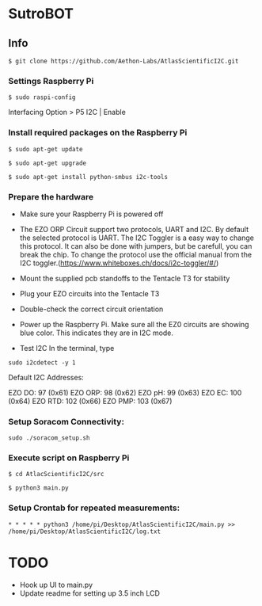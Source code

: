 SutroBOT
==================================

## Info
```
$ git clone https://github.com/Aethon-Labs/AtlasScientificI2C.git

```

### Settings Raspberry Pi

```
$ sudo raspi-config
```
Interfacing Option > P5 I2C | Enable

### Install required packages on the Raspberry Pi

```
$ sudo apt-get update
```

```
$ sudo apt-get upgrade
```

```
$ sudo apt-get install python-smbus i2c-tools
```

### Prepare the hardware
- Make sure your Raspberry Pi is powered off

- The EZO ORP Circuit support two protocols, UART and I2C. By default the selected protocol is UART. The I2C Toggler is a easy way to change this protocol. It can also be done with jumpers, but be carefull, you can break the chip. To change the protocol use the official manual from the I2C toggler.(https://www.whiteboxes.ch/docs/i2c-toggler/#/)

- Mount the supplied pcb standoffs to the Tentacle T3 for stability
- Plug your EZO circuits into the Tentacle T3
- Double-check the correct circuit orientation
- Power up the Raspberry Pi. Make sure all the EZ0 circuits are showing blue color. This indicates they are in I2C mode.
- Test I2C
In the terminal, type
```
sudo i2cdetect -y 1
```

Default I2C Addresses:

EZO DO: 97 (0x61)
EZO ORP: 98 (0x62)
EZO pH: 99 (0x63)
EZO EC: 100 (0x64)
EZO RTD: 102 (0x66)
EZO PMP: 103 (0x67)

### Setup Soracom Connectivity:
```
sudo ./soracom_setup.sh
```

### Execute script on Raspberry Pi

```
$ cd AtlacScientificI2C/src
```

```
$ python3 main.py
```

### Setup Crontab for repeated measurements:
```
* * * * * python3 /home/pi/Desktop/AtlasScientificI2C/main.py >> /home/pi/Desktop/AtlasScientificI2C/log.txt 
```
# TODO
- Hook up UI to main.py
- Update readme for setting up 3.5 inch LCD
